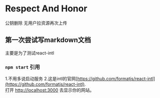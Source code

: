 
# Respect And Honor

公钥删除
无用户拉资源再次上传

## 第一次尝试写markdown文档

主要是为了测试react-intl

### `npm start` 引用
1.不用多说启动服务
2.这是intl的官网[https://github.com/formatjs/react-intl](https://github.com/formatjs/react-intl).
<br>
打开 [http://localhost:3000](http://localhost:3000) 去显示你的网站。


